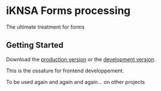 # iKNSA Forms processing

The ultimate treatment for forms

## Getting Started
Download the [production version][min] or the [development version][max].

[min]: https://raw.github.com/khalid-bd/f/master/js/dist/
[max]: https://raw.github.com/khalid-bd/f/master/vendor

This is the ossature for frontend developpement.

To be used again and again and again... on other projects